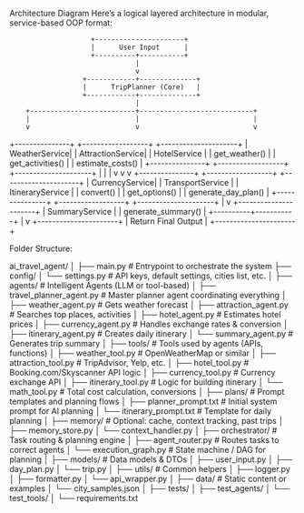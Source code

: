 Architecture Diagram
Here’s a logical layered architecture in modular, service-based OOP format:

                        +----------------------+
                        |      User Input      |
                        +----------+-----------+
                                   |
                                   v
                      +------------+--------------+
                      |      TripPlanner (Core)   |
                      +------------+--------------+
                                   |
        +--------------------------+----------------------------+
        |                          |                            |
        v                          v                            v
+---------------+       +------------------+       +---------------------+
| WeatherService|       | AttractionService|       |   HotelService      |
| get_weather() |       | get_activities() |       | estimate_costs()    |
+---------------+       +------------------+       +---------------------+
        |                          |                            |
        v                          v                            v
+---------------+       +------------------+       +---------------------+
| CurrencyService|      | TransportService |       | ItineraryService    |
| convert()      |      | get_options()    |       | generate_day_plan() |
+---------------+       +------------------+       +---------------------+
                                                           |
                                                           v
                                               +----------------------+
                                               |   SummaryService     |
                                               | generate_summary()   |
                                               +----------+-----------+
                                                          |
                                                          v
                                                +----------------------+
                                                | Return Final Output  |
                                                +----------------------+

Folder Structure:

ai_travel_agent/
│
├── main.py                                # Entrypoint to orchestrate the system
├── config/
│   └── settings.py                        # API keys, default settings, cities list, etc.
│
├── agents/                                # Intelligent Agents (LLM or tool-based)
│   ├── travel_planner_agent.py            # Master planner agent coordinating everything
│   ├── weather_agent.py                   # Gets weather forecast
│   ├── attraction_agent.py                # Searches top places, activities
│   ├── hotel_agent.py                     # Estimates hotel prices
│   ├── currency_agent.py                  # Handles exchange rates & conversion
│   ├── itinerary_agent.py                 # Creates daily itinerary
│   └── summary_agent.py                   # Generates trip summary
│
├── tools/                                 # Tools used by agents (APIs, functions)
│   ├── weather_tool.py                    # OpenWeatherMap or similar
│   ├── attraction_tool.py                 # TripAdvisor, Yelp, etc.
│   ├── hotel_tool.py                      # Booking.com/Skyscanner API logic
│   ├── currency_tool.py                   # Currency exchange API
│   ├── itinerary_tool.py                  # Logic for building itinerary
│   └── math_tool.py                       # Total cost calculation, conversions
│
├── plans/                                 # Prompt templates and planning flows
│   ├── planner_prompt.txt                 # Initial system prompt for AI planning
│   └── itinerary_prompt.txt               # Template for daily planning
│
├── memory/                                # Optional: cache, context tracking, past trips
│   ├── memory_store.py
│   └── context_handler.py
│
├── orchestrator/                          # Task routing & planning engine
│   ├── agent_router.py                    # Routes tasks to correct agents
│   └── execution_graph.py                 # State machine / DAG for planning
│
├── models/                                # Data models & DTOs
│   ├── user_input.py
│   ├── day_plan.py
│   └── trip.py
│
├── utils/                                 # Common helpers
│   ├── logger.py
│   ├── formatter.py
│   └── api_wrapper.py
│
├── data/                                  # Static content or examples
│   └── city_samples.json
│
├── tests/
│   ├── test_agents/
│   └── test_tools/
│
└── requirements.txt